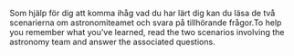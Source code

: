 <span data-ttu-id="b6b80-101">Som hjälp för dig att komma ihåg vad du har lärt dig kan du läsa de två scenarierna om astronomiteamet och svara på tillhörande frågor.</span><span class="sxs-lookup"><span data-stu-id="b6b80-101">To help you remember what you've learned, read the two scenarios involving the astronomy team and answer the associated questions.</span></span>